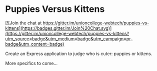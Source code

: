 Puppies Versus Kittens
======================

[![Join the chat at https://gitter.im/unioncollege-webtech/puppies-vs-kittens](https://badges.gitter.im/Join%20Chat.svg)](https://gitter.im/unioncollege-webtech/puppies-vs-kittens?utm_source=badge&utm_medium=badge&utm_campaign=pr-badge&utm_content=badge)

Create an Express application to judge who is cuter: puppies or kittens.

More specifics to come...

